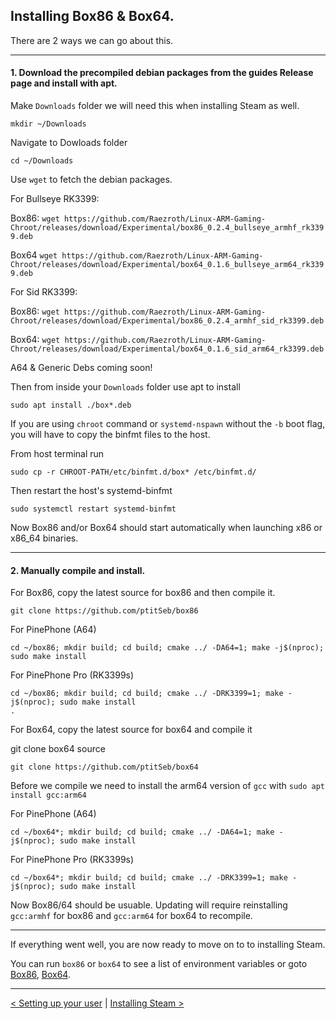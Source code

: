 
## Installing Box86 & Box64.

There are 2 ways we can go about this.

------

#### 1. Download the precompiled debian packages from the guides Release page and install with apt.

Make `Downloads` folder we will need this when installing Steam as well.
```
mkdir ~/Downloads
```

Navigate to Dowloads folder
```
cd ~/Downloads
```

Use `wget` to fetch the debian packages.

For Bullseye RK3399:

Box86: `wget https://github.com/Raezroth/Linux-ARM-Gaming-Chroot/releases/download/Experimental/box86_0.2.4_bullseye_armhf_rk3399.deb`

Box64 `wget https://github.com/Raezroth/Linux-ARM-Gaming-Chroot/releases/download/Experimental/box64_0.1.6_bullseye_arm64_rk3399.deb`

For Sid RK3399:

Box86: `wget https://github.com/Raezroth/Linux-ARM-Gaming-Chroot/releases/download/Experimental/box86_0.2.4_armhf_sid_rk3399.deb`

Box64: `wget https://github.com/Raezroth/Linux-ARM-Gaming-Chroot/releases/download/Experimental/box64_0.1.6_sid_arm64_rk3399.deb`

A64 & Generic Debs coming soon!

Then from inside your `Downloads` folder use apt to install
```
sudo apt install ./box*.deb
```

If you are using `chroot` command or `systemd-nspawn` without the `-b` boot flag, you will have to copy the binfmt files to the host.

From host terminal run

```
sudo cp -r CHROOT-PATH/etc/binfmt.d/box* /etc/binfmt.d/
```
Then restart the host's systemd-binfmt

```
sudo systemctl restart systemd-binfmt
```

Now Box86 and/or Box64 should start automatically when launching x86 or x86_64 binaries. 

-----

#### 2. Manually compile and install.

For Box86, copy the latest source for box86  and then compile it.

```
git clone https://github.com/ptitSeb/box86
```

For PinePhone (A64)

```
cd ~/box86; mkdir build; cd build; cmake ../ -DA64=1; make -j$(nproc); sudo make install
```

For PinePhone Pro (RK3399s)

```
cd ~/box86; mkdir build; cd build; cmake ../ -DRK3399=1; make -j$(nproc); sudo make install
.
```

For Box64, copy the latest source for box64 and compile it

git clone box64 source

```
git clone https://github.com/ptitSeb/box64
```

Before we compile we need to install the arm64 version of `gcc` with `sudo apt install gcc:arm64`

For PinePhone (A64)

```
cd ~/box64*; mkdir build; cd build; cmake ../ -DA64=1; make -j$(nproc); sudo make install
```

For PinePhone Pro (RK3399s)

```
cd ~/box64*; mkdir build; cd build; cmake ../ -DRK3399=1; make -j$(nproc); sudo make install
```

Now Box86/64 should be usuable. Updating will require reinstalling `gcc:armhf` for box86 and `gcc:arm64` for box64 to recompile.

------

If everything went well, you are now ready to move on to to installing Steam.

You can run `box86` or `box64` to see a list of environment variables or goto [Box86](https://github.com/ptitSeb/box86/blob/master/docs/USAGE.md), [Box64](https://github.com/ptitSeb/box64/blob/main/docs/USAGE.md). 

-----

[< Setting up your user](create-user.md) | [Installing Steam >](install-steam.md)


